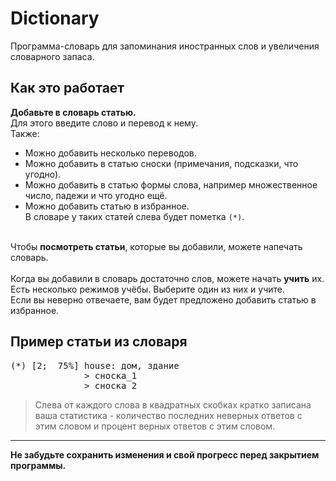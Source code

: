 # Dictionary
Программа-словарь для запоминания иностранных слов и увеличения словарного запаса.

## Как это работает
<b>Добавьте в словарь статью.</b><br>
Для этого введите слово и перевод к нему.<br>
Также:
* Можно добавить несколько переводов.
* Можно добавить в статью сноски (примечания, подсказки, что угодно).
* Можно добавить в статью формы слова, например множественное число, падежи и что угодно ещё.
* Можно добавить статью в избранное.<br>
В словаре у таких статей слева будет пометка `(*)`.<br>
<br>
Чтобы <b>посмотреть статьи</b>, которые вы добавили, можете напечать словарь.<br>
<br>
Когда вы добавили в словарь достаточно слов, можете начать <b>учить</b> их.<br>
Есть несколько режимов учёбы. Выберите один из них и учите.<br>
Если вы неверно отвечаете, вам будет предложено добавить статью в избранное.

## Пример статьи из словаря
<pre>
(*) [2;  75%] house: дом, здание
              > сноска_1
              > сноска_2
</pre>
> Слева от каждого слова в квадратных скобках кратко записана ваша статистика - количество последних неверных ответов с этим словом и процент верных ответов с этим словом.

<hr>
<b>Не забудьте сохранить изменения и свой прогресс перед закрытием программы.</b>
